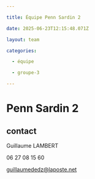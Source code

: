 ```yaml
---

title: Équipe Penn Sardin 2

date: 2025-06-23T12:15:48.071Z

layout: team

categories:

  - équipe

  - groupe-3

---
```


# Penn Sardin 2



## contact 

Guillaume LAMBERT

06 27 08 15 60

guillaumededz@laposte.net

